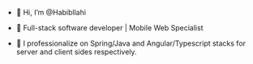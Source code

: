 - 👋 Hi, I’m @Habibllahi
- 👀 Full-stack software developer | Mobile Web Specialist

- 💞️ I professionalize on Spring/Java and Angular/Typescript stacks for server and client sides respectively.

<!---
Habibllahi/Habibllahi is a ✨ special ✨ repository because its `README.md` (this file) appears on your GitHub proYou can click the Preview link to take a look at your changes.
--->
